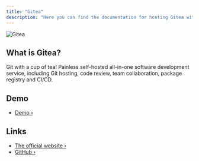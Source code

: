 ```yaml
---
title: "Gitea"
description: "Here you can find the documentation for hosting Gitea with Coolify."
---
```



![Gitea](https://about.gitea.com/gitea-text.svg)

## What is Gitea?

Git with a cup of tea! Painless self-hosted all-in-one software development service, including Git hosting, code review, team collaboration, package registry and CI/CD.

## Demo

- [Demo ›](https://try.gitea.io/)

## Links

- [The official website ›](https://gitea.com)
- [GitHub ›](https://github.com/go-gitea/gitea)

